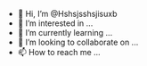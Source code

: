 - 👋 Hi, I’m @Hshsjsshsjisuxb
- 👀 I’m interested in ...
- 🌱 I’m currently learning ...
- 💞️ I’m looking to collaborate on ...
- 📫 How to reach me ...

<!---
Hshsjsshsjisuxb/Hshsjsshsjisuxb is a ✨ special ✨ repository because its `README.md` (this file) appears on your GitHub profile.
You can click the Preview link to take a look at your changes.
--->
